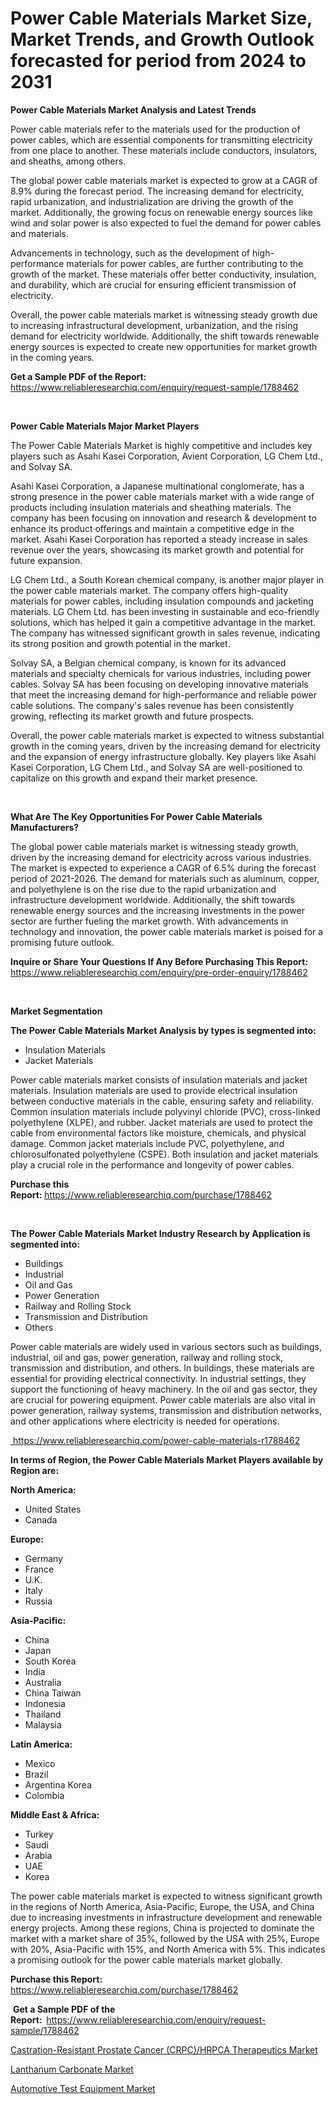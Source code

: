 <p><h1>Power Cable Materials Market Size, Market Trends, and Growth Outlook forecasted for period from 2024 to 2031</h1></p><p><strong>Power Cable Materials Market Analysis and Latest Trends</strong></p>
<p><p>Power cable materials refer to the materials used for the production of power cables, which are essential components for transmitting electricity from one place to another. These materials include conductors, insulators, and sheaths, among others.</p><p>The global power cable materials market is expected to grow at a CAGR of 8.9% during the forecast period. The increasing demand for electricity, rapid urbanization, and industrialization are driving the growth of the market. Additionally, the growing focus on renewable energy sources like wind and solar power is also expected to fuel the demand for power cables and materials.</p><p>Advancements in technology, such as the development of high-performance materials for power cables, are further contributing to the growth of the market. These materials offer better conductivity, insulation, and durability, which are crucial for ensuring efficient transmission of electricity.</p><p>Overall, the power cable materials market is witnessing steady growth due to increasing infrastructural development, urbanization, and the rising demand for electricity worldwide. Additionally, the shift towards renewable energy sources is expected to create new opportunities for market growth in the coming years.</p></p>
<p><strong>Get a Sample PDF of the Report:&nbsp;</strong> <a href="https://www.reliableresearchiq.com/enquiry/request-sample/1788462">https://www.reliableresearchiq.com/enquiry/request-sample/1788462</a></p>
<p>&nbsp;</p>
<p><strong>Power Cable Materials Major Market Players</strong></p>
<p><p>The Power Cable Materials Market is highly competitive and includes key players such as Asahi Kasei Corporation, Avient Corporation, LG Chem Ltd., and Solvay SA.</p><p>Asahi Kasei Corporation, a Japanese multinational conglomerate, has a strong presence in the power cable materials market with a wide range of products including insulation materials and sheathing materials. The company has been focusing on innovation and research & development to enhance its product offerings and maintain a competitive edge in the market. Asahi Kasei Corporation has reported a steady increase in sales revenue over the years, showcasing its market growth and potential for future expansion.</p><p>LG Chem Ltd., a South Korean chemical company, is another major player in the power cable materials market. The company offers high-quality materials for power cables, including insulation compounds and jacketing materials. LG Chem Ltd. has been investing in sustainable and eco-friendly solutions, which has helped it gain a competitive advantage in the market. The company has witnessed significant growth in sales revenue, indicating its strong position and growth potential in the market.</p><p>Solvay SA, a Belgian chemical company, is known for its advanced materials and specialty chemicals for various industries, including power cables. Solvay SA has been focusing on developing innovative materials that meet the increasing demand for high-performance and reliable power cable solutions. The company's sales revenue has been consistently growing, reflecting its market growth and future prospects.</p><p>Overall, the power cable materials market is expected to witness substantial growth in the coming years, driven by the increasing demand for electricity and the expansion of energy infrastructure globally. Key players like Asahi Kasei Corporation, LG Chem Ltd., and Solvay SA are well-positioned to capitalize on this growth and expand their market presence.</p></p>
<p>&nbsp;</p>
<p><strong>What Are The Key Opportunities For Power Cable Materials Manufacturers?</strong></p>
<p><p>The global power cable materials market is witnessing steady growth, driven by the increasing demand for electricity across various industries. The market is expected to experience a CAGR of 6.5% during the forecast period of 2021-2026. The demand for materials such as aluminum, copper, and polyethylene is on the rise due to the rapid urbanization and infrastructure development worldwide. Additionally, the shift towards renewable energy sources and the increasing investments in the power sector are further fueling the market growth. With advancements in technology and innovation, the power cable materials market is poised for a promising future outlook.</p></p>
<p><strong>Inquire or Share Your Questions If Any Before Purchasing This Report:</strong> <a href="https://www.reliableresearchiq.com/enquiry/pre-order-enquiry/1788462">https://www.reliableresearchiq.com/enquiry/pre-order-enquiry/1788462</a></p>
<p>&nbsp;</p>
<p><strong>Market Segmentation</strong></p>
<p><strong>The Power Cable Materials Market Analysis by types is segmented into:</strong></p>
<p><ul><li>Insulation Materials</li><li>Jacket Materials</li></ul></p>
<p><p>Power cable materials market consists of insulation materials and jacket materials. Insulation materials are used to provide electrical insulation between conductive materials in the cable, ensuring safety and reliability. Common insulation materials include polyvinyl chloride (PVC), cross-linked polyethylene (XLPE), and rubber. Jacket materials are used to protect the cable from environmental factors like moisture, chemicals, and physical damage. Common jacket materials include PVC, polyethylene, and chlorosulfonated polyethylene (CSPE). Both insulation and jacket materials play a crucial role in the performance and longevity of power cables.</p></p>
<p><strong>Purchase this Report:&nbsp;</strong><a href="https://www.reliableresearchiq.com/purchase/1788462">https://www.reliableresearchiq.com/purchase/1788462</a></p>
<p>&nbsp;</p>
<p><strong>The Power Cable Materials Market Industry Research by Application is segmented into:</strong></p>
<p><ul><li>Buildings</li><li>Industrial</li><li>Oil and Gas</li><li>Power Generation</li><li>Railway and Rolling Stock</li><li>Transmission and Distribution</li><li>Others</li></ul></p>
<p><p>Power cable materials are widely used in various sectors such as buildings, industrial, oil and gas, power generation, railway and rolling stock, transmission and distribution, and others. In buildings, these materials are essential for providing electrical connectivity. In industrial settings, they support the functioning of heavy machinery. In the oil and gas sector, they are crucial for powering equipment. Power cable materials are also vital in power generation, railway systems, transmission and distribution networks, and other applications where electricity is needed for operations.</p></p>
<p><a href="https://www.reliableresearchiq.com/power-cable-materials-r1788462">&nbsp;https://www.reliableresearchiq.com/power-cable-materials-r1788462</a></p>
<p><strong>In terms of Region, the Power Cable Materials Market Players available by Region are:</strong></p>
<p>
    <p> <strong> North America: </strong>
        <ul>
            <li>United States</li>
            <li>Canada</li>
        </ul>
        </p> 
    <p> <strong> Europe: </strong>
        <ul>
            <li>Germany</li>
            <li>France</li>
            <li>U.K.</li>
            <li>Italy</li>
            <li>Russia</li>
        </ul>
        </p> 
    <p> <strong> Asia-Pacific: </strong>
        <ul>
            <li>China</li>
            <li>Japan</li>
            <li>South Korea</li>
            <li>India</li>
            <li>Australia</li>
            <li>China Taiwan</li>
            <li>Indonesia</li>
            <li>Thailand</li>
            <li>Malaysia</li>
        </ul>
        </p> 
    <p> <strong> Latin America: </strong>
        <ul>
            <li>Mexico</li>
            <li>Brazil</li>
            <li>Argentina Korea</li>
            <li>Colombia</li>
        </ul>
        </p> 
    <p> <strong> Middle East & Africa: </strong>
        <ul>
            <li>Turkey</li>
            <li>Saudi</li>
            <li>Arabia</li>
            <li>UAE</li>
            <li>Korea</li>
        </ul>
    </p>
    </p>
<p><p>The power cable materials market is expected to witness significant growth in the regions of North America, Asia-Pacific, Europe, the USA, and China due to increasing investments in infrastructure development and renewable energy projects. Among these regions, China is projected to dominate the market with a market share of 35%, followed by the USA with 25%, Europe with 20%, Asia-Pacific with 15%, and North America with 5%. This indicates a promising outlook for the power cable materials market globally.</p></p>
<p><strong>Purchase this Report: </strong><a href="https://www.reliableresearchiq.com/purchase/1788462">https://www.reliableresearchiq.com/purchase/1788462</a></p>
<p>&nbsp;<strong>Get a Sample PDF of the Report:&nbsp;&nbsp;</strong><a href="https://www.reliableresearchiq.com/enquiry/request-sample/1788462">https://www.reliableresearchiq.com/enquiry/request-sample/1788462</a></p>
<p><strong></strong></p>
<p><p><a href="https://github.com/HowardDelgaXXfnf/Market-Research-Report-List-1/blob/main/castration-resistant-prostate-cancer-crpchrpca-therapeutics-market.md">Castration-Resistant Prostate Cancer (CRPC)/HRPCA Therapeutics Market</a></p><p><a href="https://view.publitas.com/reportprime-1/lanthanum-carbonate-market-outlook-complete-industry-analysis-2024-to-2031/">Lanthanum Carbonate Market</a></p><p><a href="https://medium.com/@barbarakbess8920/global-automotive-test-equipment-market-trends-insights-into-growth-opportunities-and-challenges-54690bd09255">Automotive Test Equipment Market</a></p></p>